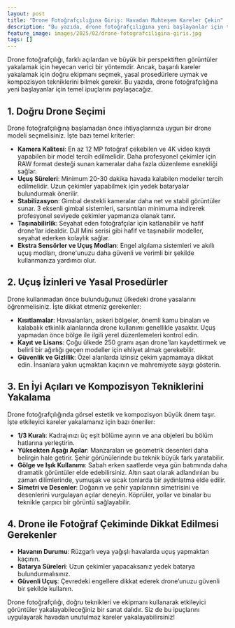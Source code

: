 ```yaml
---
layout: post
title: "Drone Fotoğrafçılığına Giriş: Havadan Muhteşem Kareler Çekin"
description: "Bu yazıda, drone fotoğrafçılığına yeni başlayanlar için temel ipuçlarını paylaşacağız."
feature_image: images/2025/02/drone-fotografciligina-giris.jpg
tags: []
---
```


Drone fotoğrafçılığı, farklı açılardan ve büyük bir perspektiften görüntüler yakalamak için heyecan verici bir yöntemdir. Ancak, başarılı kareler yakalamak için doğru ekipmanı seçmek, yasal prosedürlere uymak ve kompozisyon tekniklerini bilmek gerekir. Bu yazıda, drone fotoğrafçılığına yeni başlayanlar için temel ipuçlarını paylaşacağız.

<!--more-->

## 1. Doğru Drone Seçimi

Drone fotoğrafçılığına başlamadan önce ihtiyaçlarınıza uygun bir drone modeli seçmelisiniz. İşte bazı temel kriterler:

- **Kamera Kalitesi**: En az 12 MP fotoğraf çekebilen ve 4K video kaydı yapabilen bir model tercih edilmelidir. Daha profesyonel çekimler için RAW format desteği sunan kameralar daha fazla düzenleme esnekliği sağlar.
- **Uçuş Süreleri**: Minimum 20-30 dakika havada kalabilen modeller tercih edilmelidir. Uzun çekimler yapabilmek için yedek bataryalar bulundurmak önerilir.
- **Stabilizasyon**: Gimbal destekli kameralar daha net ve stabil görüntüler sunar. 3 eksenli gimbal sistemleri, sarsıntıları minimuma indirerek profesyonel seviyede çekimler yapmanıza olanak tanır.
- **Taşınabilirlik**: Seyahat eden fotoğrafçılar için katlanabilir ve hafif drone'lar idealdir. DJI Mini serisi gibi hafif ve taşınabilir modeller, seyahat ederken kolaylık sağlar.
- **Ekstra Sensörler ve Uçuş Modları**: Engel algılama sistemleri ve akıllı uçuş modları, drone'unuzu daha güvenli ve verimli bir şekilde kullanmanıza yardımcı olur.

## 2. Uçuş İzinleri ve Yasal Prosedürler

Drone kullanmadan önce bulunduğunuz ülkedeki drone yasalarını öğrenmelisiniz. İşte dikkat etmeniz gerekenler:

- **Kısıtlamalar**: Havaalanları, askeri bölgeler, önemli kamu binaları ve kalabalık etkinlik alanlarında drone kullanımı genellikle yasaktır. Uçuş yapmadan önce bölge ile ilgili yerel düzenlemeleri kontrol edin.
- **Kayıt ve Lisans**: Çoğu ülkede 250 gramı aşan drone'ları kaydettirmek ve belirli bir ağırlığı geçen modeller için ehliyet almak gerekebilir.
- **Güvenlik ve Gizlilik**: Özel alanlarda izinsiz çekim yapmamaya dikkat edin. İnsanlara yakın uçmaktan kaçının ve mahremiyete saygı gösterin.

## 3. En İyi Açıları ve Kompozisyon Tekniklerini Yakalama

Drone fotoğrafçılığında görsel estetik ve kompozisyon büyük önem taşır. İşte etkileyici kareler yakalamanız için bazı öneriler:

- **1/3 Kuralı**: Kadrajınızı üç eşit bölüme ayırın ve ana objeleri bu bölüm hatlarına yerleştirin.
- **Yüksekten Aşağı Açılar**: Manzaraları ve geometrik desenleri daha belirgin hale getirir. Şehir görünülerinde bu teknik büyük fark yaratabilir.
- **Gölge ve Işık Kullanımı**: Sabah erken saatlerde veya gün batımında daha dramatik görüntüler elde edebilirsiniz. Altın saat olarak adlandırılan bu zaman dilimlerinde, yumuşak ve sıcak tonlarda bir aydınlatma elde edilir.
- **Simetri ve Desenler**: Doğanın ve şehir yapılarının simetrisini ve desenlerini vurgulayan açılar deneyin. Köprüler, yollar ve binalar bu teknikle çarpıcı bir görüntü sağlayabilir.

## 4. Drone ile Fotoğraf Çekiminde Dikkat Edilmesi Gerekenler

- **Havanın Durumu**: Rüzgarlı veya yağışlı havalarda uçuş yapmaktan kaçının.
- **Batarya Süreleri**: Uzun çekimler yapacaksanız yedek batarya bulundurmalısınız.
- **Güvenli Uçuş**: Çevredeki engellere dikkat ederek drone’unuzu güvenli bir şekilde kullanın.

Drone fotoğrafçılığı, doğru teknikleri ve ekipmanı kullanarak etkileyici görüntüler yakalayabileceğiniz bir sanat dalıdır. Siz de bu ipuçlarını uygulayarak havadan unutulmaz kareler yakalayabilirsiniz!
